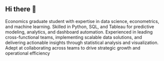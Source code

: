 ## Hi there 👋

Economics graduate student with expertise in data science, econometrics, and machine learning. Skilled in Python, SQL, and Tableau for predictive modeling, analytics, and dashboard automation. Experienced in leading cross-functional teams, implementing scalable data solutions, and delivering actionable insights through statistical analysis and visualization. Adept at collaborating across teams to drive strategic growth and operational efficiency
